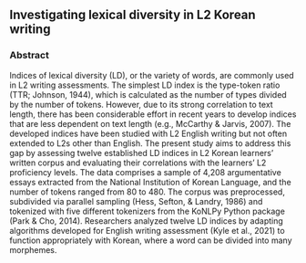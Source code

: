## Investigating lexical diversity in L2 Korean writing

### Abstract

Indices of lexical diversity (LD), or the variety of words, are commonly used in L2 writing assessments. The simplest LD index is the type-token ratio (TTR; Johnson, 1944), which is calculated as the number of types divided by the number of tokens. However, due to its strong correlation to text length, there has been considerable effort in recent years to develop indices that are less dependent on text length (e.g., McCarthy & Jarvis, 2007). The developed indices have been studied with L2 English writing but not often extended to L2s other than English. The present study aims to address this gap by assessing twelve established LD indices in L2 Korean learners’ written corpus and evaluating their correlations with the learners’ L2 proficiency levels. The data comprises a sample of 4,208 argumentative essays extracted from the National Institution of Korean Language, and the number of tokens ranged from 80 to 480. The corpus was preprocessed, subdivided via parallel sampling (Hess, Sefton, & Landry, 1986) and tokenized with five different tokenizers from the KoNLPy Python package (Park & Cho, 2014). Researchers analyzed twelve LD indices by adapting algorithms developed for English writing assessment (Kyle et al., 2021) to function appropriately with Korean, where a word can be divided into many morphemes.
